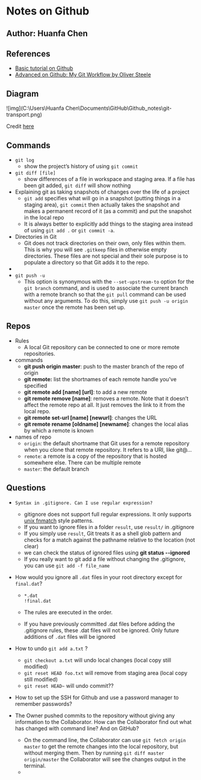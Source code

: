 # Notes on Github

## Author: Huanfa Chen

## References

- [Basic tutorial on Github](http://swcarpentry.github.io/git-novice/)
- [Advanced on Github: My Git Workflow by Oliver Steele](https://blog.osteele.com/2008/05/my-git-workflow/)

## Diagram

![img](C:\Users\Huanfa Chen\Documents\GitHub\Github_notes\git-transport.png)

Credit [here](https://images.osteele.com/2008/git-transport.png)

## Commands

- `git log`
  - show the project’s history of using `git commit`
- `git diff [file]`
  - show differences of a file in workspace and staging area. If a file has been git added, `git diff` will show nothing
- Explaining git as taking snapshots of changes over the life of a project
  - `git add` specifies what will go in a snapshot (putting things in a staging area), `git commit` then actually takes the snapshot and makes a permanent record of it (as a commit) and put the snapshot in the local repo
  - It is always better to explicitly add things to the staging area instead of using `git add .` or `git commit -a`.
- Directories in Git
  - Git does not track directories on their own, only files within them. This is why you will see `.gitkeep` files in otherwise empty directories. These files are not special and their sole purpose is to populate a directory so that Git adds it to the repo.
- 
- `git push -u`
  - This option is synonymous with the `--set-upstream-to` option for the `git branch` command, and is used to associate the current branch with a remote branch so that the `git pull` command can be used without any arguments. To do this, simply use `git push -u origin master` once the remote has been set up.

## Repos

- Rules
  - A local Git repository can be connected to one or more remote repositories.
- commands
  - **git push origin master**: push to the master branch of the repo of origin
  - **git remote:** list the shortnames of each remote handle you've specified
  - **git remote add [name] [url]**: to add a new remote
  - **git remote remove [name]**: removes a remote. Note that it doesn’t affect the remote repo at all. It just removes the link to it from the local repo.
  - **git remote set-url [name] [newurl]**: changes the URL
  - **git remote rename [oldname] [newname]**: changes the local alias by which a remote is known
- names of repo
  - `origin`: the default shortname that Git uses for a remote repository when you clone that remote repository. It refers to a URI, like git@...
  - `remote`: a remote is a copy of the repository that is hosted somewhere else. There can be multiple remote
  - `master`: the default branch

## Questions

- `Syntax in .gitignore. Can I use regular expression?`

  - gitignore does not support full regular expressions. It only supports [unix fnmatch](https://man7.org/linux/man-pages/man3/fnmatch.3.html) style patterns.
  - If you want to ignore files in a folder `result`, use `result/` in .gitignore
  - If you simply use `result`, Git treats it as a shell glob pattern and checks for a match against the pathname relative to the location (not clear)
  - we can check the status of ignored files using **git status \-\-ignored**
  - If you really want to git add a file without changing the .gitignore, you can use `git add -f file_name`

- How would you ignore all `.dat` files in your root directory except for `final.dat`?

  - ```
    *.dat
    !final.dat
    ```

  - The rules are executed in the order.

  - If you have previously committed .dat files before adding the .gitignore rules, these .dat files will not be ignored. Only future additions of `.dat` files will be ignored

- How to undo `git add a.txt` ?

  - `git checkout a.txt` will undo local changes (local copy still modified)
  - `git reset HEAD foo.txt` will remove from staging area (local copy still modified)
  - `git reset HEAD~` will undo commit??

- How to set up the SSH for Github and use a password manager to remember passwords?

- The Owner pushed commits to the repository without giving any information to the Collaborator. How can the Collaborator find out what has changed with command line? And on GitHub?

  - On the command line, the Collaborator can use `git fetch origin master` to get the remote changes into the local repository, but without merging them. Then by running `git diff master origin/master` the Collaborator will see the changes output in the terminal.
  - 

